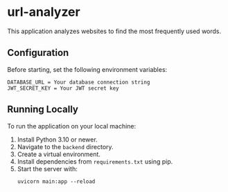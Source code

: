 # url-analyzer

This application analyzes websites to find the most frequently used words.

## Configuration

Before starting, set the following environment variables:

```
DATABASE_URL = Your database connection string
JWT_SECRET_KEY = Your JWT secret key
```

## Running Locally

To run the application on your local machine:

1. Install Python 3.10 or newer.
2. Navigate to the `backend` directory.
3. Create a virtual environment.
4. Install dependencies from `requirements.txt` using pip.
5. Start the server with:
   ```
   uvicorn main:app --reload
   ```
